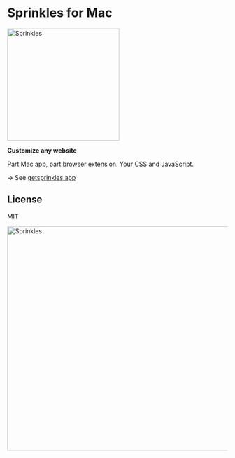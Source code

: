 # Sprinkles for Mac

<img src="https://s3.brnbw.com/icon_512px-256pt-2x-p54QrEgUDTIdPSvMdnFu1l7qcKBAlfLHPTA7fd4v7bLiBg1zUNzVFOGznvzOUE33Y7Hq5xDa13c8yYc7byj8AIUzFO9RylggbRjM.png" width="256" height="256" alt="Sprinkles" />

**Customize any website**

Part Mac app, part browser extension. Your CSS and JavaScript.

&rarr; See [getsprinkles.app](https://getsprinkles.app)

## License

MIT

<img src="https://s3.brnbw.com/Sprinkles_final-copy-3DgD19RTks0vwuMaBkgdc8ZgTbG5lFIQa651VidaDNQbeBI7wcVePIWo2AkjtmLSCTd9GS4vZQGg1ww5EHGZaKRdZKlgRmbXy3xg.png" width="512" alt="Sprinkles" />
